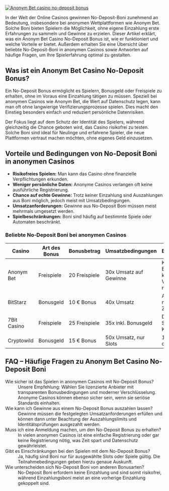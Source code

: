 [![Anonym Bet casino no-deposit bonus](https://123-caf.pages.dev/gitsignup.png)](https://vrmoo.ru/Bt82HjjY)

<p>In der Welt der Online Casinos gewinnen No-Deposit-Boni zunehmend an Bedeutung, insbesondere bei anonymen Wettplattformen wie Anonym Bet. Solche Boni bieten Spielern die Möglichkeit, ohne eigene Einzahlung erste Erfahrungen zu sammeln und Gewinne zu erzielen. Dieser Artikel erklärt, was ein Anonym Bet Casino No-Deposit Bonus ist, wie er funktioniert und welche Vorteile er bietet. Außerdem erhalten Sie eine Übersicht über beliebte No-Deposit-Boni in anonymen Casinos sowie Antworten auf häufige Fragen, um Ihre Spielerfahrung optimal zu gestalten.</p>  <h2>Was ist ein Anonym Bet Casino No-Deposit Bonus?</h2> <p>Ein No-Deposit Bonus ermöglicht es Spielern, Bonusgeld oder Freispiele zu erhalten, ohne im Voraus eine Einzahlung tätigen zu müssen. Speziell bei anonymen Casinos wie Anonym Bet, die Wert auf Datenschutz legen, kann man oft ohne langwierige Verifizierungsprozesse spielen. Dies macht den Einstieg besonders einfach und reduziert persönliche Datenrisiken.</p> <p>Der Fokus liegt auf dem Schutz der Identität des Spielers, während gleichzeitig die Chance geboten wird, das Casino risikofrei zu testen. Solche Boni sind ideal für Neulinge und erfahrene Spieler, die neue Plattformen vertraut machen möchten, ohne eigenes Geld einzusetzen.</p>  <h2>Vorteile und Bedingungen von No-Deposit Boni in anonymen Casinos</h2> <ul>   <li><strong>Risikofreies Spielen:</strong> Man kann das Casino ohne finanzielle Verpflichtungen erkunden.</li>   <li><strong>Weniger persönliche Daten:</strong> Anonyme Casinos verlangen oft keine ausführliche Registrierung.</li>   <li><strong>Chance auf echte Gewinne:</strong> Trotz keiner Einzahlung sind Auszahlungen aus Boni möglich, jedoch meist mit Umsatzbedingungen.</li>   <li><strong>Umsatzanforderungen:</strong> Gewinne aus No-Deposit Boni müssen meist mehrmals umgesetzt werden.</li>   <li><strong>Spielbeschränkungen:</strong> Boni sind häufig auf bestimmte Spiele oder Automaten beschränkt.</li> </ul>  <h3>Beliebte No-Deposit Boni bei anonymen Casinos</h3> <table>   <thead>     <tr>       <th>Casino</th>       <th>Art des Bonus</th>       <th>Bonusbetrag</th>       <th>Umsatzbedingungen</th>       <th>Besonderheiten</th>     </tr>   </thead>   <tbody>     <tr>       <td>Anonym Bet</td>       <td> Freispiele </td>       <td>20 Freispiele</td>       <td>30x Umsatz auf Gewinne</td>       <td>Keine Einzahlung, keine Verifizierung notwendig</td>     </tr>     <tr>       <td>BitStarz</td>       <td>Bonusgeld</td>       <td>10 € Bonus</td>       <td>40x Umsatz</td>       <td>Anonym spielen mit Krypto-Zahlung</td>     </tr>     <tr>       <td>7Bit Casino</td>       <td>Freispiele</td>       <td>25 Freispiele</td>       <td>35x inkl. Bonusgeld</td>       <td>Direkter Spielstart ohne Konto</td>     </tr>     <tr>       <td>Cryptowild</td>       <td>Bonusgeld</td>       <td>15 € Bonus</td>       <td>50x Umsatz, nur Slots</td>       <td>100% anonym dank Krypto</td>     </tr>   </tbody> </table>  <h2>FAQ – Häufige Fragen zu Anonym Bet Casino No-Deposit Boni</h2> <dl>   <dt>Wie sicher ist das Spielen in anonymen Casinos mit No-Deposit Bonus?</dt>   <dd>Unsere Empfehlung: Wählen Sie lizenzierte Anbieter mit transparenten Bonusbedingungen und moderner Verschlüsselung. Anonyme Casinos können ebenso sicher sein, wenn sie seriöse Standards einhalten.</dd>    <dt>Wie kann ich Gewinne aus einem No-Deposit Bonus auszahlen lassen?</dt>   <dd>Gewinne müssen die festgelegten Umsatzanforderungen erfüllen und können dann unter Beachtung der Auszahlungslimits und Identitätsprüfungen ausgezahlt werden.</dd>    <dt>Muss ich eine Anmeldung machen, um den No-Deposit Bonus zu erhalten?</dt>   <dd>In vielen anonymen Casinos ist eine einfache Registrierung oder gar keine Registrierung nötig, was Zeit spart und Datenschutz gewährleistet.</dd>    <dt>Gibt es Einschränkungen bei den Spielen mit dem No-Deposit Bonus?</dt>   <dd>Ja, häufig sind Boni nur für ausgewählte Slots oder Spiele gültig. Die Teilnahmebedingungen geben hierzu genaue Auskunft.</dd>    <dt>Wie unterscheiden sich No-Deposit Boni von anderen Bonusarten?</dt>   <dd>No-Deposit Boni erfordern keine Einzahlung und sind somit risikofrei, während Einzahlungsboni meist an eine vorherige Einzahlung gekoppelt sind.</dd> </dl>